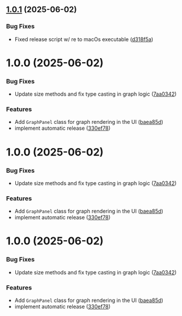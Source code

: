 ## [1.0.1](https://github.com/tlamy/usb-power-osd/compare/v1.0.0...v1.0.1) (2025-06-02)


### Bug Fixes

* Fixed release script w/ re to macOs executable ([d318f5a](https://github.com/tlamy/usb-power-osd/commit/d318f5aeb51f6b900b98290b873c7496cc6e4aaf))

# 1.0.0 (2025-06-02)


### Bug Fixes

* Update size methods and fix type casting in graph logic ([7aa0342](https://github.com/tlamy/usb-power-osd/commit/7aa0342f5634d572c0d703b20d76f67c6bc885aa))


### Features

* Add `GraphPanel` class for graph rendering in the UI ([baea85d](https://github.com/tlamy/usb-power-osd/commit/baea85d0bc57e9712bb6787e6966095386c78da1))
* implement automatic release ([330ef78](https://github.com/tlamy/usb-power-osd/commit/330ef7839ad2be4da6c760f0025f6dc2562eeb28))

# 1.0.0 (2025-06-02)


### Bug Fixes

* Update size methods and fix type casting in graph logic ([7aa0342](https://github.com/tlamy/usb-power-osd/commit/7aa0342f5634d572c0d703b20d76f67c6bc885aa))


### Features

* Add `GraphPanel` class for graph rendering in the UI ([baea85d](https://github.com/tlamy/usb-power-osd/commit/baea85d0bc57e9712bb6787e6966095386c78da1))
* implement automatic release ([330ef78](https://github.com/tlamy/usb-power-osd/commit/330ef7839ad2be4da6c760f0025f6dc2562eeb28))

# 1.0.0 (2025-06-02)


### Bug Fixes

* Update size methods and fix type casting in graph logic ([7aa0342](https://github.com/tlamy/usb-power-osd/commit/7aa0342f5634d572c0d703b20d76f67c6bc885aa))


### Features

* Add `GraphPanel` class for graph rendering in the UI ([baea85d](https://github.com/tlamy/usb-power-osd/commit/baea85d0bc57e9712bb6787e6966095386c78da1))
* implement automatic release ([330ef78](https://github.com/tlamy/usb-power-osd/commit/330ef7839ad2be4da6c760f0025f6dc2562eeb28))
